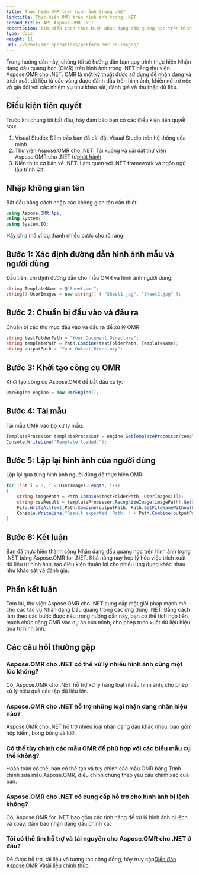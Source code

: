 ```yaml
---
title: Thực hiện OMR trên hình ảnh trong .NET
linktitle: Thực hiện OMR trên hình ảnh trong .NET
second_title: API Aspose.OMR .NET
description: Tìm hiểu cách thực hiện Nhận dạng dấu quang học trên hình ảnh trong .NET bằng Aspose.OMR cho .NET. Hợp lý hóa việc trích xuất dữ liệu từ các biểu mẫu dựa trên hình ảnh!
type: docs
weight: 11
url: /vi/net/omr-operations/perform-omr-on-images/
---
```

Trong hướng dẫn này, chúng tôi sẽ hướng dẫn bạn quy trình thực hiện Nhận dạng dấu quang học (OMR) trên hình ảnh trong .NET bằng thư viện Aspose.OMR cho .NET. OMR là một kỹ thuật được sử dụng để nhận dạng và trích xuất dữ liệu từ các vùng được đánh dấu trên hình ảnh, khiến nó trở nên vô giá đối với các nhiệm vụ như khảo sát, đánh giá và thu thập dữ liệu.
## Điều kiện tiên quyết
Trước khi chúng tôi bắt đầu, hãy đảm bảo bạn có các điều kiện tiên quyết sau:
1. Visual Studio: Đảm bảo bạn đã cài đặt Visual Studio trên hệ thống của mình.
2.  Thư viện Aspose.OMR cho .NET: Tải xuống và cài đặt thư viện Aspose.OMR cho .NET từ[phát hành](https://releases.aspose.com/omr/net/).
3. Kiến thức cơ bản về .NET: Làm quen với .NET framework và ngôn ngữ lập trình C#.
## Nhập không gian tên
Bắt đầu bằng cách nhập các không gian tên cần thiết:
```csharp
using Aspose.OMR.Api;
using System;
using System.IO;
```
Hãy chia mã ví dụ thành nhiều bước cho rõ ràng:
## Bước 1: Xác định đường dẫn hình ảnh mẫu và người dùng
Đầu tiên, chỉ định đường dẫn cho mẫu OMR và hình ảnh người dùng:
```csharp
string TemplateName = @"Sheet.omr";
string[] UserImages = new string[] { "Sheet1.jpg", "Sheet2.jpg" };
```
## Bước 2: Chuẩn bị đầu vào và đầu ra
Chuẩn bị các thư mục đầu vào và đầu ra để xử lý OMR:
```csharp
string testFolderPath = "Your Document Directory";
string templatePath = Path.Combine(testFolderPath, TemplateName);
string outputPath = "Your Output Directory";
```
## Bước 3: Khởi tạo công cụ OMR
Khởi tạo công cụ Aspose.OMR để bắt đầu xử lý:
```csharp
OmrEngine engine = new OmrEngine();
```
## Bước 4: Tải mẫu
Tải mẫu OMR vào bộ xử lý mẫu:
```csharp
TemplateProcessor templateProcessor = engine.GetTemplateProcessor(templatePath);
Console.WriteLine("Template loaded.");
```
## Bước 5: Lặp lại hình ảnh của người dùng
Lặp lại qua từng hình ảnh người dùng để thực hiện OMR:
```csharp
for (int i = 0; i < UserImages.Length; i++)
{
    string imagePath = Path.Combine(testFolderPath, UserImages[i]);
    string csvResult = templateProcessor.RecognizeImage(imagePath).GetCsv();
    File.WriteAllText(Path.Combine(outputPath, Path.GetFileNameWithoutExtension(UserImages[i]) + ".csv"), csvResult);
    Console.WriteLine("Result exported. Path: " + Path.Combine(outputPath, Path.GetFileNameWithoutExtension(UserImages[i]) + ".csv"));
}
```
## Bước 6: Kết luận
Bạn đã thực hiện thành công Nhận dạng dấu quang học trên hình ảnh trong .NET bằng Aspose.OMR for .NET. Khả năng này hợp lý hóa việc trích xuất dữ liệu từ hình ảnh, tạo điều kiện thuận lợi cho nhiều ứng dụng khác nhau như khảo sát và đánh giá.
## Phần kết luận
Tóm lại, thư viện Aspose.OMR cho .NET cung cấp một giải pháp mạnh mẽ cho các tác vụ Nhận dạng Dấu quang trong các ứng dụng .NET. Bằng cách làm theo các bước được nêu trong hướng dẫn này, bạn có thể tích hợp liền mạch chức năng OMR vào dự án của mình, cho phép trích xuất dữ liệu hiệu quả từ hình ảnh.
## Các câu hỏi thường gặp
### Aspose.OMR cho .NET có thể xử lý nhiều hình ảnh cùng một lúc không?
Có, Aspose.OMR cho .NET hỗ trợ xử lý hàng loạt nhiều hình ảnh, cho phép xử lý hiệu quả các tập dữ liệu lớn.
### Aspose.OMR cho .NET hỗ trợ những loại nhận dạng nhãn hiệu nào?
Aspose.OMR cho .NET hỗ trợ nhiều loại nhận dạng dấu khác nhau, bao gồm hộp kiểm, bong bóng và lưới.
### Có thể tùy chỉnh các mẫu OMR để phù hợp với các biểu mẫu cụ thể không?
Hoàn toàn có thể, bạn có thể tạo và tùy chỉnh các mẫu OMR bằng Trình chỉnh sửa mẫu Aspose.OMR, điều chỉnh chúng theo yêu cầu chính xác của bạn.
### Aspose.OMR cho .NET có cung cấp hỗ trợ cho hình ảnh bị lệch không?
Có, Aspose.OMR for .NET bao gồm các tính năng để xử lý hình ảnh bị lệch và xoay, đảm bảo nhận dạng dấu chính xác.
### Tôi có thể tìm hỗ trợ và tài nguyên cho Aspose.OMR cho .NET ở đâu?
 Để được hỗ trợ, tài liệu và tương tác cộng đồng, hãy truy cập[Diễn đàn Aspose.OMR](https://forum.aspose.com/c/omr/38) Và[tài liệu chính thức](https://reference.aspose.com/omr/net/).